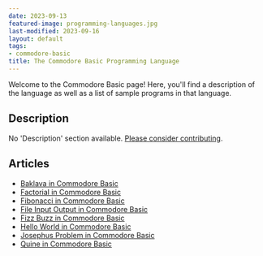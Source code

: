 ```yaml
---
date: 2023-09-13
featured-image: programming-languages.jpg
last-modified: 2023-09-16
layout: default
tags:
- commodore-basic
title: The Commodore Basic Programming Language
---
```


Welcome to the Commodore Basic page! Here, you'll find a description of the language as well as a list of sample programs in that language.

## Description

No 'Description' section available. [Please consider contributing](https://github.com/TheRenegadeCoder/sample-programs-website).

## Articles

- [Baklava in Commodore Basic](https://sampleprograms.io/projects/baklava/commodore-basic)
- [Factorial in Commodore Basic](https://sampleprograms.io/projects/factorial/commodore-basic)
- [Fibonacci in Commodore Basic](https://sampleprograms.io/projects/fibonacci/commodore-basic)
- [File Input Output in Commodore Basic](https://sampleprograms.io/projects/file-input-output/commodore-basic)
- [Fizz Buzz in Commodore Basic](https://sampleprograms.io/projects/fizz-buzz/commodore-basic)
- [Hello World in Commodore Basic](https://sampleprograms.io/projects/hello-world/commodore-basic)
- [Josephus Problem in Commodore Basic](https://sampleprograms.io/projects/josephus-problem/commodore-basic)
- [Quine in Commodore Basic](https://sampleprograms.io/projects/quine/commodore-basic)